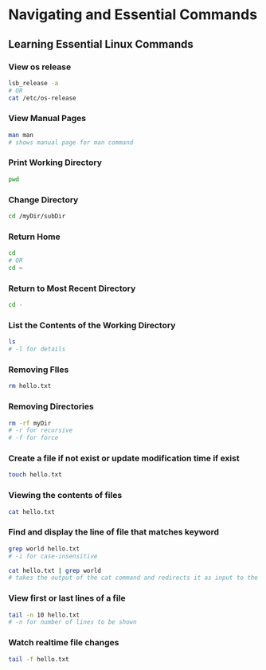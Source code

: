 # Navigating and Essential Commands

## Learning Essential Linux Commands

### View os release

```bash
lsb_release -a
# OR
cat /etc/os-release
```

### View Manual Pages

```bash
man man
# shows manual page for man command
```

### Print Working Directory

```bash
pwd
```

### Change Directory

```bash
cd /myDir/subDir
```

### Return Home

```bash
cd
# OR
cd ~
```

### Return to Most Recent Directory

```bash
cd -
```

### List the Contents of the Working Directory

```bash
ls
# -l for details
```

### Removing FIles

```bash
rm hello.txt
```

### Removing Directories

```bash
rm -rf myDir
# -r for recursive
# -f for force
```

### Create a file if not exist or update modification time if exist

```bash
touch hello.txt
```

### Viewing the contents of files

```bash
cat hello.txt
```

### Find and display the line of file that matches keyword

```bash
grep world hello.txt
# -i for case-insensitive
```

```bash
cat hello.txt | grep world
# takes the output of the cat command and redirects it as input to the grep command.
```

### View first or last lines of a file

```bash
tail -n 10 hello.txt
# -n for number of lines to be shown
```

### Watch realtime file changes

```bash
tail -f hello.txt
```
